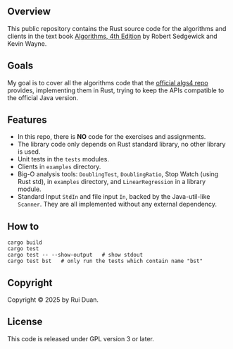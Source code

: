 ## Overview

This public repository contains the Rust source code for the algorithms and
clients in the text book <a href = "http://amzn.to/13VNJi7">Algorithms, 4th
Edition</a> by Robert Sedgewick and Kevin Wayne.

## Goals

My goal is to cover all the algorithms code that the [official algs4
repo](https://github.com/kevin-wayne/algs4 "official algs4 repo") provides,
implementing them in Rust, trying to keep the APIs compatible to the official
Java version.

## Features

- In this repo, there is **NO** code for the exercises and assignments.
- The library code only depends on Rust standard library, no other library is
  used.
- Unit tests in the `tests` modules.
- Clients in `examples` directory.
- Big-O analysis tools: `DoublingTest`, `DoublingRatio`, Stop Watch (using Rust
  std), in `examples` directory, and `LinearRegression` in a library module.
- Standard Input `StdIn` and file input `In`, backed by the Java-util-like
  `Scanner`.  They are all implemented without any external dependency.
  
## How to

```
cargo build
cargo test
cargo test -- --show-output   # show stdout
cargo test bst   # only run the tests which contain name "bst"
```

## Copyright

Copyright &copy; 2025 by Rui Duan.

## License

This code is released under GPL version 3 or later.
